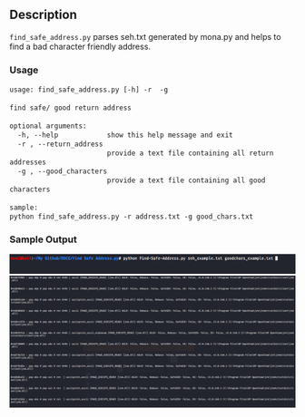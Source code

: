 ## Description
`find_safe_address.py` parses seh.txt generated by mona.py and helps to find a bad character friendly address.

### Usage
```
usage: find_safe_address.py [-h] -r  -g

find safe/ good return address

optional arguments:
  -h, --help            show this help message and exit
  -r , --return_address 
                        provide a text file containing all return addresses
  -g , --good_characters 
                        provide a text file containing all good characters

sample:
python find_safe_address.py -r address.txt -g good_chars.txt
```

### Sample Output
![Alt text](Screenshots/2.PNG)
![Alt text](Screenshots/1.PNG)


